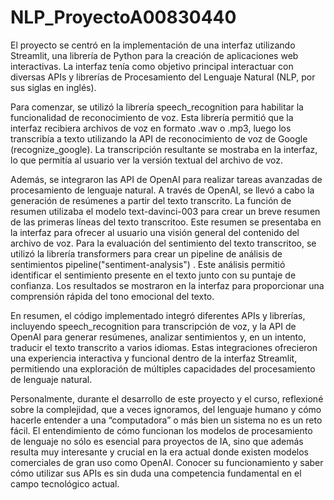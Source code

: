 # NLP_ProyectoA00830440

El proyecto se centró en la implementación de una interfaz utilizando Streamlit, una librería de Python para la creación de aplicaciones web interactivas. La interfaz tenía como objetivo principal interactuar con diversas APIs y librerías de Procesamiento del Lenguaje Natural (NLP, por sus siglas en inglés).


Para comenzar, se utilizó la librería speech_recognition para habilitar la funcionalidad de reconocimiento de voz. Esta librería permitió que la interfaz recibiera archivos de voz en formato .wav o .mp3, luego los transcribía a texto utilizando la API de reconocimiento de voz de Google (recognize_google). La transcripción resultante se mostraba en la interfaz, lo que permitía al usuario ver la versión textual del archivo de voz.

Además, se integraron las API de OpenAI para realizar tareas avanzadas de procesamiento de lenguaje natural. A través de OpenAI, se llevó a cabo la generación de resúmenes a partir del texto transcrito. La función de resumen utilizaba el modelo text-davinci-003 para crear un breve resumen de las primeras líneas del texto transcritoo. Este resumen se presentaba en la interfaz para ofrecer al usuario una visión general del contenido del archivo de voz.
Para la evaluación del sentimiento del texto transcritoo, se utilizó la librería transformers para crear un pipeline de análisis de sentimientos pipeline("sentiment-analysis") . Este análisis permitió identificar el sentimiento presente en el texto junto con su puntaje de confianza. Los resultados se mostraron en la interfaz para proporcionar una comprensión rápida del tono emocional del texto.

En resumen, el código implementado integró diferentes APIs y librerías, incluyendo speech_recognition para transcripción de voz, y la API de OpenAI para generar resúmenes, analizar sentimientos y, en un intento, traducir el texto transcrito a varios idiomas. Estas integraciones ofrecieron una experiencia interactiva y funcional dentro de la interfaz Streamlit, permitiendo una exploración de múltiples capacidades del procesamiento de lenguaje natural.

Personalmente, durante el desarrollo de este proyecto y el curso, reflexioné sobre la complejidad, que a veces ignoramos, del lenguaje humano y cómo hacerle entender a una “computadora” o más bien un sistema no es un reto fácil. El entendimiento de cómo funcionan los modelos de procesamiento de lenguaje no sólo es esencial para proyectos de IA, sino que además resulta muy interesante y crucial en la era actual donde existen modelos comerciales de gran uso como OpenAI. Conocer su funcionamiento y saber cómo utilizar sus APIs es sin duda una competencia fundamental en el campo tecnológico actual.
